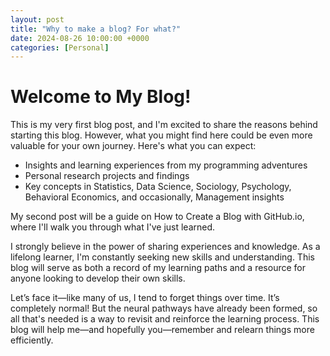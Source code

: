 ```yaml
---
layout: post
title: "Why to make a blog? For what?"
date: 2024-08-26 10:00:00 +0000
categories: [Personal]
---
```



# Welcome to My Blog!

This is my very first blog post, and I'm excited to share the reasons behind starting this blog. However, what you might find here could be even more valuable for your own journey. Here's what you can expect:

- Insights and learning experiences from my programming adventures
- Personal research projects and findings
- Key concepts in Statistics, Data Science, Sociology, Psychology, Behavioral Economics, and occasionally, Management insights

My second post will be a guide on How to Create a Blog with GitHub.io, where I'll walk you through what I've just learned.

I strongly believe in the power of sharing experiences and knowledge. As a lifelong learner, I'm constantly seeking new skills and understanding. This blog will serve as both a record of my learning paths and a resource for anyone looking to develop their own skills.

Let’s face it—like many of us, I tend to forget things over time. It’s completely normal! But the neural pathways have already been formed, so all that's needed is a way to revisit and reinforce the learning process. This blog will help me—and hopefully you—remember and relearn things more efficiently.
